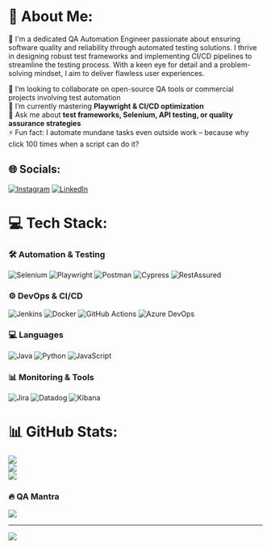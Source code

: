 # 💫 About Me:
🔧 I'm a dedicated QA Automation Engineer passionate about ensuring software quality and reliability through automated testing solutions. I thrive in designing robust test frameworks and implementing CI/CD pipelines to streamline the testing process. With a keen eye for detail and a problem-solving mindset, I aim to deliver flawless user experiences.

🤝 I’m looking to collaborate on open-source QA tools or commercial projects involving test automation  
🌱 I’m currently mastering **Playwright & CI/CD optimization**  
💬 Ask me about **test frameworks, Selenium, API testing, or quality assurance strategies**  
⚡ Fun fact: I automate mundane tasks even outside work – because why click 100 times when a script can do it?  

## 🌐 Socials:
[![Instagram](https://img.shields.io/badge/Instagram-%23E4405F.svg?logo=Instagram&logoColor=white)](https://instagram.com/ma_teus3) 
[![LinkedIn](https://img.shields.io/badge/LinkedIn-%230077B5.svg?logo=linkedin&logoColor=white)](https://linkedin.com/in/mateus-vieira3)

# 💻 Tech Stack:
### 🛠️ Automation & Testing
![Selenium](https://img.shields.io/badge/Selenium-43B02A?style=for-the-badge&logo=selenium&logoColor=white)
![Playwright](https://img.shields.io/badge/Playwright-45ba4b?style=for-the-badge&logo=playwright&logoColor=white)
![Postman](https://img.shields.io/badge/Postman-FF6C37?style=for-the-badge&logo=postman&logoColor=white)
![Cypress](https://img.shields.io/badge/Cypress-17202C?style=for-the-badge&logo=cypress&logoColor=white)
![RestAssured](https://img.shields.io/badge/RestAssured-66CC33?style=for-the-badge&logo=rest&logoColor=white)

### ⚙️ DevOps & CI/CD
![Jenkins](https://img.shields.io/badge/jenkins-%232C5263.svg?style=for-the-badge&logo=jenkins&logoColor=white)
![Docker](https://img.shields.io/badge/docker-%230db7ed.svg?style=for-the-badge&logo=docker&logoColor=white)
![GitHub Actions](https://img.shields.io/badge/GitHub_Actions-2088FF?style=for-the-badge&logo=github-actions&logoColor=white)
![Azure DevOps](https://img.shields.io/badge/Azure_DevOps-0078D7?style=for-the-badge&logo=azure-devops&logoColor=white)

### 💻 Languages
![Java](https://img.shields.io/badge/java-%23ED8B00.svg?style=for-the-badge&logo=openjdk&logoColor=white)
![Python](https://img.shields.io/badge/python-3670A0?style=for-the-badge&logo=python&logoColor=ffdd54)
![JavaScript](https://img.shields.io/badge/javascript-%23323330.svg?style=for-the-badge&logo=javascript&logoColor=%23F7DF1E)

### 📊 Monitoring & Tools
![Jira](https://img.shields.io/badge/jira-%230A0FFF.svg?style=for-the-badge&logo=jira&logoColor=white)
![Datadog](https://img.shields.io/badge/datadog-%23632CA6.svg?style=for-the-badge&logo=datadog&logoColor=white)
![Kibana](https://img.shields.io/badge/Kibana-005571?style=for-the-badge&logo=kibana&logoColor=white)

# 📊 GitHub Stats:
![](https://github-readme-stats.vercel.app/api?username=mavieiradev&theme=dark&hide_border=false&include_all_commits=true&count_private=true)<br/>
![](https://github-readme-streak-stats.herokuapp.com/?user=mavieiradev&theme=dark&hide_border=false)<br/>
![](https://github-readme-stats.vercel.app/api/top-langs/?username=mavieiradev&theme=dark&hide_border=false&include_all_commits=true&count_private=true&layout=compact)

### 🔥 QA Mantra
![](https://quotes-github-readme.vercel.app/api?type=horizontal&theme=dark&quote=Quality%20is%20never%20an%20accident%3B%20it%20is%20always%20the%20result%20of%20intelligent%20effort.)

---
[![](https://visitcount.itsvg.in/api?id=mavieiradev&icon=5&color=0)](https://visitcount.itsvg.in)

<!-- Proudly crafted with GPRM (https://gprm.itsvg.in) -->
